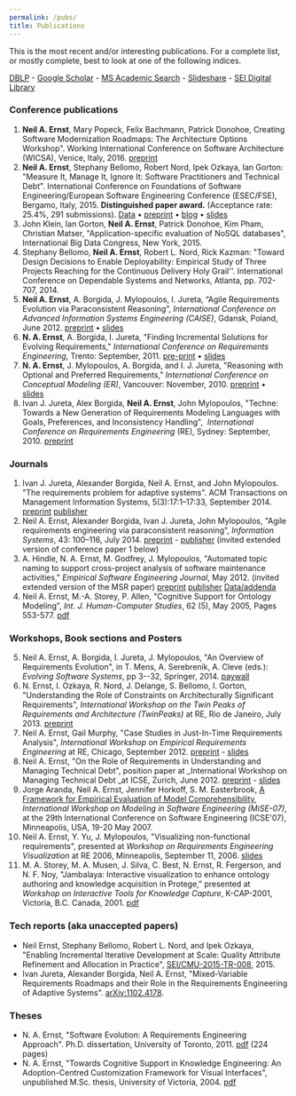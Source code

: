 ```yaml
---
permalink: /pubs/
title: Publications
---
```


This is the most recent and/or interesting publications. For a complete list, or mostly complete, best to look at one of the following indices. 

[DBLP](http://www.informatik.uni-trier.de/~ley/pers/hd/e/Ernst:Neil_A=) - [Google Scholar](http://scholar.google.com/citations?user=byBabzAAAAAJ&hl=en) - [MS Academic Search](http://academic.research.microsoft.com/Author/2155512/neil-a-ernst) - [Slideshare](http://www.slideshare.net/NeilErnst) - [SEI Digital Library](http://resources.sei.cmu.edu/library/author.cfm?authorID=2125)

### Conference publications
1. **Neil A. Ernst**, Mary Popeck, Felix Bachmann, Patrick Donohoe, Creating Software Modernization Roadmaps: The Architecture Options Workshop". Working International Conference on Software Architecture (WICSA), Venice, Italy, 2016. [preprint](/papers/aows-wicsa.pdf)
2. **Neil A. Ernst**, Stephany Bellomo, Robert Nord, Ipek Ozkaya, Ian Gorton: "Measure It, Manage It, Ignore It: Software Practitioners and Technical Debt". International Conference on Foundations of Software Engineering/European Software Engineering Conference (ESEC/FSE), Bergamo, Italy, 2015. **Distinguished paper award.** (Acceptance rate: 25.4%, 291 submissions). [Data](https://github.com/neilernst/td-survey) • [preprint](/papers/fse15.pdf) • [blog](http://bit.ly/sei-td) • [slides](http://www.slideshare.net/NeilErnst/measure-it-manage-it-ignore-it-software-practitioners-and-technical-debt) 
3. John Klein, Ian Gorton, **Neil A. Ernst**, Patrick Donohoe, Kim Pham, Christian Matser, "Application-specific evaluation of NoSQL databases", International Big Data Congress, New York, 2015.
4. Stephany Bellomo, **Neil A. Ernst**, Robert L. Nord, Rick Kazman: "Toward Design Decisions to Enable Deployability: Empirical Study of Three Projects Reaching for the Continuous Delivery Holy Grail''. International Conference on Dependable Systems and Networks, Atlanta, pp. 702-707, 2014.
5. **Neil A. Ernst**, A. Borgida, J. Mylopoulos, I. Jureta, “Agile Requirements Evolution via Paraconsistent Reasoning”, _International Conference on Advanced Information Systems Engineering (CAISE)_, Gdansk, Poland, June 2012. [preprint](/papers/caise-incons.pdf) • [slides](http://www.slideshare.net/NeilErnst/supporting-agile-requirements-evolution-via-paraconsistent-reasoining)
6. **N. A. Ernst**, A. Borgida, I. Jureta, "Finding Incremental Solutions for Evolving Requirements," _International Conference on Requirements Engineering_, Trento: September, 2011. [pre-print](/papers/ernst-re2011.pdf) • [slides](http://www.slideshare.net/NeilErnst/finding-incremental-solutions-for-evolving-requirements)
8. **N. A. Ernst**, J. Mylopoulos, A. Borgida, and I. J. Jureta, "Reasoning with Optional and Preferred Requirements," _International Conference on Conceptual Modeling (ER)_, Vancouver: November, 2010. [preprint](/papers/ernst-er2010-merge.pdf) • [slides](http://www.slideshare.net/NeilErnst/er2010-ppt)
9. Ivan J. Jureta, Alex Borgida, **Neil A. Ernst**, John Mylopoulos, "Techne: Towards a New Generation of Requirements Modeling Languages with Goals, Preferences, and Inconsistency Handling",  _International Conference on Requirements Engineering_ (RE), Sydney: September, 2010. [preprint](/papers/techne-re10-v3_2-10p-camready.pdf)

### Journals
1. Ivan J. Jureta, Alexander Borgida, Neil A. Ernst, and John Mylopoulos. "The requirements problem for adaptive systems". ACM Transactions on Management Information Systems, 5(3):17:1–17:33, September 2014. [preprint](/papers/tmis-v43.pdf) [publisher](http://dx.doi.org/10.1145/2629376)
2. Neil A. Ernst, Alexander Borgida, Ivan J. Jureta, John Mylopoulos, "Agile requirements engineering via paraconsistent reasoning", _Information Systems_, 43: 100–116, July 2014. [preprint](https://dl.dropboxusercontent.com/u/340814/caise-journal.pdf) - [publisher](http://dx.doi.org/10.1016/j.is.2013.05.008) (invited extended version of conference paper 1 below)
3. A. Hindle, N. A. Ernst, M. Godfrey, J. Mylopoulos, "Automated topic naming to support cross-project analysis of software maintenance activities," _Empirical Software Engineering Journal_, May 2012. (invited extended version of the MSR paper) [preprint](https://dl.dropboxusercontent.com/u/340814/ese.pdf) [publisher](http://dx.doi.org/10.1007/s10664-012-9209-9) [Data/addenda](http://softwareprocess.es/static/What's_in_a_Name.html)
7. Neil A. Ernst, M.-A. Storey, P. Allen, "Cognitive Support for Ontology Modeling", _Int. J. Human-Computer Studies_, 62 (5), May 2005, Pages 553-577. [pdf](/papers/ijhcs-protege.pdf)

### Workshops, Book sections and Posters
5. Neil A. Ernst, A. Borgida, I. Jureta, J. Mylopoulos, "An Overview of Requirements Evolution", in T. Mens, A. Serebrenik, A. Cleve (eds.): _Evolving Software Systems_, pp 3--32, Springer, 2014. [paywall](http://dx.doi.org/10.1007/978-3-642-45398-4_1)
6. N. Ernst, I. Ozkaya, R. Nord, J. Delange, S. Bellomo, I. Gorton, "Understanding the Role of Constraints on Architecturally Significant Requirements", _International Workshop on the Twin Peaks of Requirements and Architecture (TwinPeaks)_ at RE, Rio de Janeiro, July 2013. [preprint](https://dl.dropboxusercontent.com/u/340814/connect-twin-peaks.pdf) 
7. Neil A. Ernst, Gail Murphy, "Case Studies in Just-In-Time Requirements Analysis", _International Workshop on Empirical Requirements Engineering_ at RE, Chicago, September 2012. [preprint](/papers/empire12.pdf) - [slides](http://www.slideshare.net/NeilErnst/case-studies-in-justintime-requirements-analysis)
8. Neil A. Ernst, "On the Role of Requirements in Understanding and Managing Technical Debt", position paper at _International Workshop on Managing Technical Debt _at ICSE, Zurich, June 2012. [preprint](/papers/techdebt.pdf) - [slides](http://www.slideshare.net/NeilErnst/technical-debt-and-requirements#)
15. Jorge Aranda, Neil A. Ernst, Jennifer Horkoff, S. M. Easterbrook, [A Framework for Empirical Evaluation of Model Comprehensibility](http://www.cs.toronto.edu/%7Ejaranda/pubs/Aranda-MiSE2007.pdf), _International Workshop on Modeling in Software Engineering (MiSE-07)_, at the 29th International Conference on Software Engineering (ICSE'07), Minneapolis, USA, 19-20 May 2007.
16. Neil A. Ernst, Y. Yu, J. Mylopoulos, "Visualizing non-functional requirements", presented at _Workshop on Requirements Engineering Visualization_ at RE 2006, Minneapolis, September 11, 2006. [slides](http://www.slideshare.net/NeilErnst/rev06)
17. M. A. Storey, M. A. Musen, J. Silva, C. Best, N. Ernst, R. Fergerson, and N. F. Noy, "Jambalaya: Interactive visualization to enhance ontology authoring and knowledge acquisition in Protege," presented at _Workshop on Interactive Tools for Knowledge Capture_, K-CAP-2001, Victoria, B.C. Canada, 2001. [pdf](/papers/storey-kcap2001.pdf)

### Tech reports (aka unaccepted papers)
* Neil Ernst, Stephany Bellomo, Robert L. Nord, and Ipek Ozkaya, "Enabling Incremental Iterative Development at Scale: Quality Attribute Refinement and Allocation in Practice", [SEI/CMU-2015-TR-008](http://resources.sei.cmu.edu/library/asset-view.cfm?assetid=439055), 2015.
* Ivan Jureta, Alexander Borgida, Neil A. Ernst, "Mixed-Variable Requirements Roadmaps and their Role in the Requirements Engineering of Adaptive Systems". [arXiv:1102.4178](http://arxiv.org/abs/1102.4178).

### Theses
* N. A. Ernst, "Software Evolution: A Requirements Engineering Approach". Ph.D. dissertation, University of Toronto, 2011. [pdf](/papers/ernst_neil_a_201206_phd_thesis.pdf) (224 pages)
* N. A. Ernst, "Towards Cognitive Support in Knowledge Engineering: An Adoption-Centred Customization Framework for Visual Interfaces", unpublished M.Sc. thesis, University of Victoria, 2004. [pdf](/papers/neil-thesis-final.pdf)
